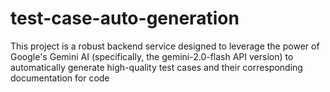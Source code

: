 # test-case-auto-generation
This project is a robust backend service designed to leverage the power of Google's Gemini AI (specifically, the gemini-2.0-flash API version) to automatically generate high-quality test cases and their corresponding documentation for code
